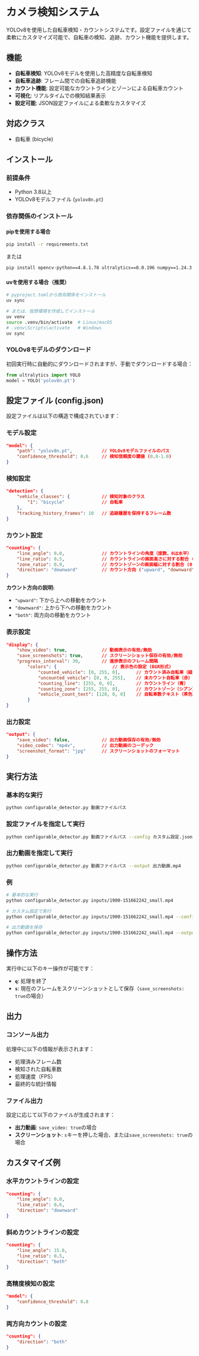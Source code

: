 # カメラ検知システム

YOLOv8を使用した自転車検知・カウントシステムです。設定ファイルを通じて柔軟にカスタマイズ可能で、自転車の検知、追跡、カウント機能を提供します。

## 機能

- **自転車検知**: YOLOv8モデルを使用した高精度な自転車検知
- **自転車追跡**: フレーム間での自転車追跡機能
- **カウント機能**: 設定可能なカウントラインとゾーンによる自転車カウント
- **可視化**: リアルタイムでの検知結果表示
- **設定可能**: JSON設定ファイルによる柔軟なカスタマイズ

## 対応クラス

- 自転車 (bicycle)

## インストール

### 前提条件

- Python 3.8以上
- YOLOv8モデルファイル (`yolov8n.pt`)

### 依存関係のインストール

#### pipを使用する場合

```bash
pip install -r requirements.txt
```

または

```bash
pip install opencv-python==4.8.1.78 ultralytics==8.0.196 numpy==1.24.3 matplotlib==3.7.2 Pillow==10.0.0
```

#### uvを使用する場合（推奨）

```bash
# pyproject.tomlから依存関係をインストール
uv sync

# または、仮想環境を作成してインストール
uv venv
source .venv/bin/activate  # Linux/macOS
# .venv\Scripts\activate   # Windows
uv sync
```

### YOLOv8モデルのダウンロード

初回実行時に自動的にダウンロードされますが、手動でダウンロードする場合：

```python
from ultralytics import YOLO
model = YOLO('yolov8n.pt')
```

## 設定ファイル (config.json)

設定ファイルは以下の構造で構成されています：

### モデル設定

```json
"model": {
    "path": "yolov8n.pt",           // YOLOv8モデルファイルのパス
    "confidence_threshold": 0.6     // 検知信頼度の閾値 (0.0-1.0)
}
```

### 検知設定

```json
"detection": {
    "vehicle_classes": {            // 検知対象のクラス
        "1": "bicycle"              // 自転車
    },
    "tracking_history_frames": 10   // 追跡履歴を保持するフレーム数
}
```

### カウント設定

```json
"counting": {
    "line_angle": 0.0,              // カウントラインの角度（度数、0は水平）
    "line_ratio": 0.5,              // カウントラインの画面高さに対する割合 (0.0-1.0)
    "zone_ratio": 0.9,              // カウントゾーンの画面幅に対する割合 (0.0-1.0)
    "direction": "downward"         // カウント方向 ("upward", "downward", "both")
}
```

**カウント方向の説明:**
- `"upward"`: 下から上への移動をカウント
- `"downward"`: 上から下への移動をカウント
- `"both"`: 両方向の移動をカウント

### 表示設定

```json
"display": {
    "show_video": true,             // 動画表示の有効/無効
    "save_screenshots": true,       // スクリーンショット保存の有効/無効
    "progress_interval": 30,        // 進捗表示のフレーム間隔
        "colors": {                     // 表示色の設定 (BGR形式)
            "counted_vehicle": [0, 255, 0],      // カウント済み自転車（緑）
            "uncounted_vehicle": [0, 0, 255],    // 未カウント自転車（赤）
            "counting_line": [255, 0, 0],        // カウントライン（青）
            "counting_zone": [255, 255, 0],      // カウントゾーン（シアン）
            "vehicle_count_text": [128, 0, 0]    // 自転車数テキスト（茶色）
        }
}
```

### 出力設定

```json
"output": {
    "save_video": false,            // 出力動画保存の有効/無効
    "video_codec": "mp4v",          // 出力動画のコーデック
    "screenshot_format": "jpg"      // スクリーンショットのフォーマット
}
```

## 実行方法

### 基本的な実行

```bash
python configurable_detector.py 動画ファイルパス
```

### 設定ファイルを指定して実行

```bash
python configurable_detector.py 動画ファイルパス --config カスタム設定.json
```

### 出力動画を指定して実行

```bash
python configurable_detector.py 動画ファイルパス --output 出力動画.mp4
```

### 例

```bash
# 基本的な実行
python configurable_detector.py inputs/1900-151662242_small.mp4

# カスタム設定で実行
python configurable_detector.py inputs/1900-151662242_small.mp4 --config my_config.json

# 出力動画を保存
python configurable_detector.py inputs/1900-151662242_small.mp4 --output result.mp4
```

## 操作方法

実行中に以下のキー操作が可能です：

- **`q`**: 処理を終了
- **`s`**: 現在のフレームをスクリーンショットとして保存（`save_screenshots: true`の場合）

## 出力

### コンソール出力

処理中に以下の情報が表示されます：

- 処理済みフレーム数
- 検知された自転車数
- 処理速度（FPS）
- 最終的な統計情報

### ファイル出力

設定に応じて以下のファイルが生成されます：

- **出力動画**: `save_video: true`の場合
- **スクリーンショット**: `s`キーを押した場合、または`save_screenshots: true`の場合

## カスタマイズ例

### 水平カウントラインの設定

```json
"counting": {
    "line_angle": 0.0,
    "line_ratio": 0.6,
    "direction": "downward"
}
```

### 斜めカウントラインの設定

```json
"counting": {
    "line_angle": 15.0,
    "line_ratio": 0.5,
    "direction": "both"
}
```

### 高精度検知の設定

```json
"model": {
    "confidence_threshold": 0.8
}
```

### 両方向カウントの設定

```json
"counting": {
    "direction": "both"
}
```


